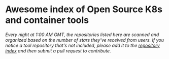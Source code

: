 # Awesome index of Open Source K8s and container tools

###### *Every night at 1:00 AM GMT, the repositories listed here are scanned and organized based on the number of stars they've received from users. If you notice a tool repository that's not included, please add it to the [repository index](data/repos) and then submit a pull request to contribute.*
